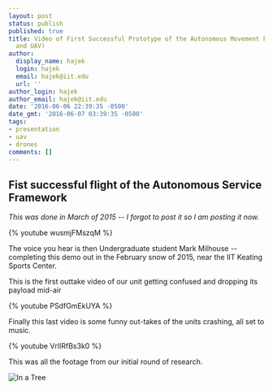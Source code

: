 ```yaml
---
layout: post
status: publish
published: true
title: Video of First Successful Prototype of the Autonomous Movement Framework (Drones
  and UAV)
author:
  display_name: hajek
  login: hajek
  email: hajek@iit.edu
  url: ''
author_login: hajek
author_email: hajek@iit.edu
date: '2016-06-06 22:39:35 -0500'
date_gmt: '2016-06-07 03:39:35 -0500'
tags:
- presentation
- uav
- drones
comments: []
---
```

## Fist successful flight of the Autonomous Service Framework

*This was done in March of 2015 -- I forgot to post it so I am posting it now.*

{% youtube wusmjFMszqM %}

The voice you hear is then Undergraduate student Mark Milhouse --  completing this demo out in the February snow of 2015, near the IIT Keating Sports Center.

This is the first outtake video of our unit getting confused and dropping its payload mid-air

{% youtube PSdfGmEkUYA %}

Finally this last video is some funny out-takes of the units crashing, all set to music.

{% youtube VrlIRfBs3k0 %}

This was all the footage from our initial round of research.

![*In a Tree*](/assets/2016/06/inatree2-480x400.jpg "In a tree")

